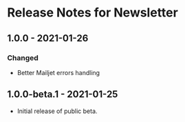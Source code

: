 # Release Notes for Newsletter

## 1.0.0 - 2021-01-26
### Changed
- Better Mailjet errors handling

## 1.0.0-beta.1 - 2021-01-25
- Initial release of public beta.
